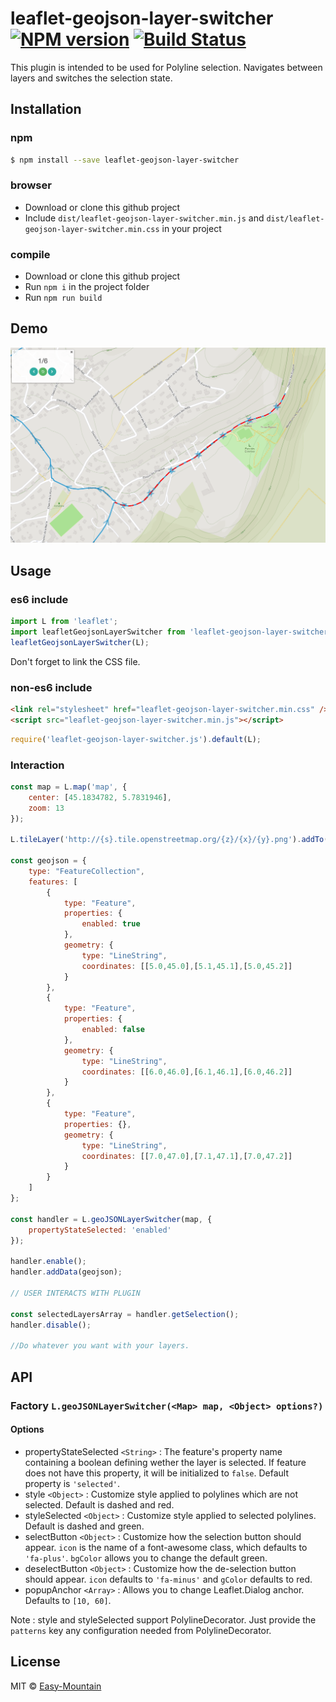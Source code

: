 # leaflet-geojson-layer-switcher [![NPM version](https://badge.fury.io/js/leaflet-geojson-layer-switcher.svg)](https://npmjs.org/package/leaflet-geojson-layer-switcher) [![Build Status](https://travis-ci.org/easymountain/leaflet-geojson-layer-switcher.svg?branch=master)](https://travis-ci.org/Oliv/leaflet-geojson-layer-switcher)

This plugin is intended to be used for Polyline selection. Navigates between layers and switches the selection state.

## Installation

### npm

```sh
$ npm install --save leaflet-geojson-layer-switcher
```

### browser

- Download or clone this github project
- Include `dist/leaflet-geojson-layer-switcher.min.js` and `dist/leaflet-geojson-layer-switcher.min.css` in your project

### compile

- Download or clone this github project
- Run `npm i` in the project folder
- Run `npm run build`

## Demo

![demo picture](./assets/demo.png)

## Usage

### es6 include

```js
import L from 'leaflet';
import leafletGeojsonLayerSwitcher from 'leaflet-geojson-layer-switcher';
leafletGeojsonLayerSwitcher(L);
```

Don't forget to link the CSS file.

### non-es6 include

```html
<link rel="stylesheet" href="leaflet-geojson-layer-switcher.min.css" />
<script src="leaflet-geojson-layer-switcher.min.js"></script>
```

```js
require('leaflet-geojson-layer-switcher.js').default(L);
```

### Interaction

```js
const map = L.map('map', {
    center: [45.1834782, 5.7831946],
    zoom: 13
});

L.tileLayer('http://{s}.tile.openstreetmap.org/{z}/{x}/{y}.png').addTo(map);

const geojson = {
	type: "FeatureCollection",
	features: [
		{
			type: "Feature",
			properties: {
				enabled: true
			},
			geometry: {
				type: "LineString",
				coordinates: [[5.0,45.0],[5.1,45.1],[5.0,45.2]]
			}
		},
		{
			type: "Feature",
			properties: {
				enabled: false
			},
			geometry: {
				type: "LineString",
				coordinates: [[6.0,46.0],[6.1,46.1],[6.0,46.2]]
			}
		},
		{
			type: "Feature",
			properties: {},
			geometry: {
				type: "LineString",
				coordinates: [[7.0,47.0],[7.1,47.1],[7.0,47.2]]
			}
		}
	]
};

const handler = L.geoJSONLayerSwitcher(map, {
	propertyStateSelected: 'enabled'
});

handler.enable();
handler.addData(geojson);

// USER INTERACTS WITH PLUGIN

const selectedLayersArray = handler.getSelection();
handler.disable();

//Do whatever you want with your layers.
```

## API

### Factory `L.geoJSONLayerSwitcher(<Map> map, <Object> options?)`

#### Options
- propertyStateSelected `<String>` : The feature's property name containing a boolean defining wether the layer is selected. If feature does not have this property, it will be initialized to `false`. Default property is `'selected'`.
- style `<Object>` : Customize style applied to polylines which are not selected. Default is dashed and red.
- styleSelected `<Object>` : Customize style applied to selected polylines. Default is dashed and green.
- selectButton `<Object>` : Customize how the selection button should appear. `icon` is the name of a font-awesome class, which defaults to `'fa-plus'`. `bgColor` allows you to change the default green.
- deselectButton `<Object>` : Customize how the de-selection button should appear. `icon` defaults to `'fa-minus'` and `gColor` defaults to red.
- popupAnchor `<Array>` : Allows you to change Leaflet.Dialog anchor. Defaults to `[10, 60]`.

Note : style and styleSelected support PolylineDecorator. Just provide the `patterns` key any configuration needed from PolylineDecorator.

## License

MIT © [Easy-Mountain](https://github.com/easy-mountain)
